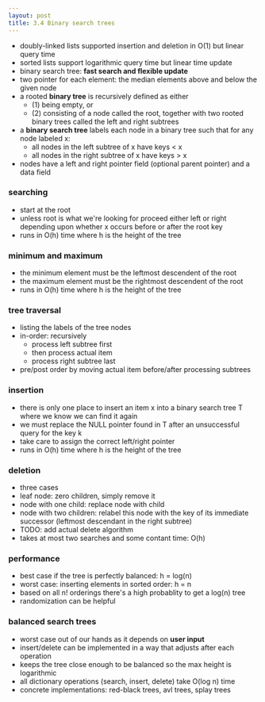 ```yaml
---
layout: post
title: 3.4 Binary search trees
---
```


* doubly-linked lists supported insertion and deletion in O(1) but linear query time
* sorted lists support logarithmic query time but linear time update
* binary search tree: **fast search and flexible update**
* two pointer for each element: the median elements above and below the given node
* a rooted **binary tree** is recursively defined as either 
    * (1) being empty, or 
    * (2) consisting of a node called the root, together with two rooted binary trees called the left and right subtrees
* a **binary search tree** labels each node in a binary tree such that for any node labeled x:
    * all nodes in the left subtree of x have keys < x
    * all nodes in the right subtree of x have keys > x
* nodes have a left and right pointer field (optional parent pointer) and a data field

### searching

* start at the root
* unless root is what we're looking for proceed either left or right depending upon whether x occurs before or after the root key
* runs in O(h) time where h is the height of the tree

### minimum and maximum

* the minimum element must be the leftmost descendent of the root
* the maximum element must be the rightmost descendent of the root
* runs in O(h) time where h is the height of the tree

### tree traversal

* listing the labels of the tree nodes
* in-order: recursively
    * process left subtree first
    * then process actual item
    * process right subtree last
* pre/post order by moving actual item before/after processing subtrees

### insertion

* there is only one place to insert an item x into a binary search tree T where we know we can find it again
* we must replace the NULL pointer found in T after an unsuccessful query for the key k
* take care to assign the correct left/right pointer
* runs in O(h) time where h is the height of the tree

### deletion

* three cases
* leaf node: zero children, simply remove it
* node with one child: replace node with child
* node with two children: relabel this node with the key of its immediate successor (leftmost descendant in the right subtree)
* TODO: add actual delete algorithm
* takes at most two searches and some contant time: O(h)

### performance

* best case if the tree is perfectly balanced:  h = log(n)
* worst case: inserting elements in sorted order: h = n
* based on all n! orderings there's a high probablity to get a log(n) tree
* randomization can be helpful

### balanced search trees

* worst case out of our hands as it depends on **user input**
* insert/delete can be implemented in a way that adjusts after each operation
* keeps the tree close enough to be balanced so the max height is logarithmic
* all dictionary operations (search, insert, delete) take O(log n) time 
* concrete implementations: red-black trees, avl trees, splay trees
